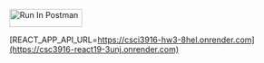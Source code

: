 [<img src="https://run.pstmn.io/button.svg" alt="Run In Postman" style="width: 128px; height: 32px;">](https://app.getpostman.com/run-collection/41591091-f0fc0230-ef2f-499d-b5fd-3f21fc38f661?action=collection%2Ffork&source=rip_markdown&collection-url=entityId%3D41591091-f0fc0230-ef2f-499d-b5fd-3f21fc38f661%26entityType%3Dcollection%26workspaceId%3D20d203b2-5fa1-4169-876c-f1d6740e5574#?env%5BMoon-HW3%5D=W3sia2V5IjoiSldUIiwidmFsdWUiOiIiLCJlbmFibGVkIjp0cnVlLCJ0eXBlIjoiZGVmYXVsdCIsInNlc3Npb25WYWx1ZSI6IkpXVC4uLiIsImNvbXBsZXRlU2Vzc2lvblZhbHVlIjoiSldUIGV5SmhiR2NpT2lKSVV6STFOaUlzSW5SNWNDSTZJa3BYVkNKOS5leUpwWkNJNklqWTNaREl4TURrNE5qYzBNV0kzTmpVNE1ERXhNREZtT1NJc0luVnpaWEp1WVcxbElqb2lTM2wxYm1kcWRTSXNJbWxoZENJNk1UYzBNelF6TmpnME55d2laWGh3SWpveE56UXpORFF3TkRRM2ZRLm5QTW5MYjhJV0FVczdEazh3aS1Ba1JGQzBWVVlxbTA2M25vWUhnZTRkdFkiLCJzZXNzaW9uSW5kZXgiOjB9XQ==)


[REACT_APP_API_URL=https://csci3916-hw3-8hel.onrender.com](https://csc3916-react19-3unj.onrender.com)
